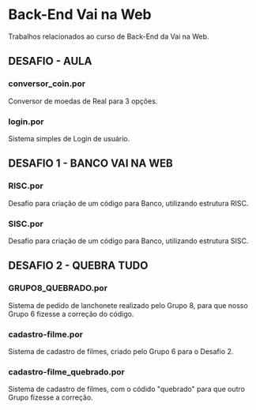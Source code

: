 # Back-End Vai na Web

Trabalhos relacionados ao curso de Back-End da Vai na Web.

## DESAFIO - AULA
### conversor_coin.por
Conversor de moedas de Real para 3 opções.

### login.por
Sistema simples de Login de usuário.

## DESAFIO 1 - BANCO VAI NA WEB
### RISC.por
Desafio para criação de um código para Banco, utilizando estrutura RISC.

### SISC.por
Desafio para criação de um código para Banco, utilizando estrutura SISC.

## DESAFIO 2 - QUEBRA TUDO
### GRUPO8_QUEBRADO.por
Sistema de pedido de lanchonete realizado pelo Grupo 8, para que nosso Grupo 6 fizesse a correção do código.

### cadastro-filme.por
Sistema de cadastro de filmes, criado pelo Grupo 6 para o Desafio 2.

### cadastro-filme_quebrado.por
Sistema de cadastro de filmes, com o códido "quebrado" para que outro Grupo fizesse a correção.

